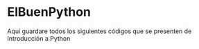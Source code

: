 # ElBuenPython
Aquí guardare todos los siguientes códigos que se presenten de Introducción a Python
